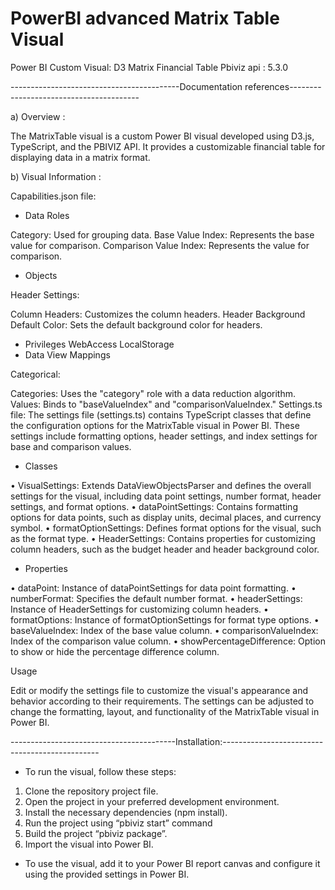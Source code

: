 # PowerBI advanced Matrix Table Visual #
Power BI Custom Visual: D3 Matrix Financial Table
Pbiviz api : 5.3.0


------------------------------------------Documentation references----------------------------------------

a) Overview :

The MatrixTable visual is a custom Power BI visual developed using D3.js, TypeScript, and the
PBIVIZ API. It provides a customizable financial table for displaying data in a matrix format.

b) Visual Information :

Capabilities.json file:

- Data Roles

Category: Used for grouping data.
Base Value Index: Represents the base value for comparison.
Comparison Value Index: Represents the value for comparison.

- Objects

Header Settings:

Column Headers: Customizes the column headers.
Header Background Default Color: Sets the default background color for headers.
- Privileges
WebAccess
LocalStorage
- Data View Mappings

Categorical:

Categories: Uses the "category" role with a data reduction algorithm.
Values: Binds to "baseValueIndex" and "comparisonValueIndex."
Settings.ts file:
The settings file (settings.ts) contains TypeScript classes that define the configuration options
for the MatrixTable visual in Power BI. These settings include formatting options, header
settings, and index settings for base and comparison values.

- Classes

• VisualSettings: Extends DataViewObjectsParser and defines the overall settings for the
visual, including data point settings, number format, header settings, and format options.
• dataPointSettings: Contains formatting options for data points, such as display units,
decimal places, and currency symbol.
• formatOptionSettings: Defines format options for the visual, such as the format type.
• HeaderSettings: Contains properties for customizing column headers, such as the budget
header and header background color.

- Properties

• dataPoint: Instance of dataPointSettings for data point formatting.
• numberFormat: Specifies the default number format.
• headerSettings: Instance of HeaderSettings for customizing column headers.
• formatOptions: Instance of formatOptionSettings for format type options.
• baseValueIndex: Index of the base value column.
• comparisonValueIndex: Index of the comparison value column.
• showPercentageDifference: Option to show or hide the percentage difference column.

Usage

Edit or modify the settings file to customize the visual's appearance and behavior according to
their requirements. The settings can be adjusted to change the formatting, layout, and
functionality of the MatrixTable visual in Power BI.

-----------------------------------------Installation:-----------------------------------------------

- To run the visual, follow these steps:
1) Clone the repository project file.
2) Open the project in your preferred development environment.
3) Install the necessary dependencies (npm install).
4) Run the project using “pbiviz start” command
5) Build the project “pbiviz package”.
6) Import the visual into Power BI.
- To use the visual, add it to your Power BI report canvas and configure it using the
provided settings in Power BI.
